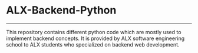 # ALX-Backend-Python


---
This repository contains different python code which are mostly used to implement backend concepts. It is provided by ALX software engineering school to ALX students who specialized on backend web development.
